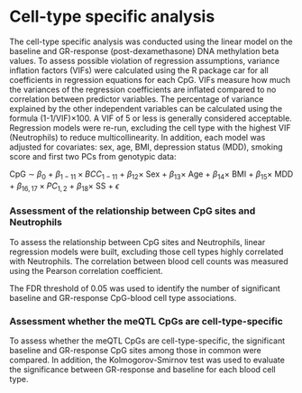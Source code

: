 # Cell-type specific analysis
The cell-type specific analysis was conducted using the linear model on the baseline and GR-response (post-dexamethasone) DNA methylation beta values. To assess possible violation of regression assumptions, variance inflation factors (VIFs) were calculated using the R package car for all coefficients in regression equations for each CpG. VIFs measure how much the variances of the regression coefficients are inflated compared to no correlation between predictor variables. The percentage of variance explained by the other independent variables can be calculated using the formula (1-1/VIF)×100. A VIF of 5 or less is generally considered acceptable. Regression models were re-run, excluding the cell type with the highest VIF (Neutrophils) to reduce multicollinearity. In addition, each model was adjusted for covariates: sex, age, BMI, depression status (MDD), smoking score and first two PCs from genotypic data:

CpG $∼$ $β_0$ $+$ $β_{1-11} \times BCC_{1-11}$ $+$ $β_{12} \times$ Sex $+$ $β_{13} \times$ Age $+$ $β_{14} \times$ BMI $+$ $β_{15} \times$ MDD $+$ $β_{16,17} \times PC_{1,2}$ $+$ $β_{18} \times$ SS $+$ $ϵ$ 

### Assessment of the relationship between CpG sites and Neutrophils

To assess the relationship between CpG sites and Neutrophils, linear regression models were built, excluding those cell types highly correlated with Neutrophils. The correlation between blood cell counts was measured using the Pearson correlation coefficient. 

The FDR threshold of 0.05 was used to identify the number of significant baseline and GR-response CpG-blood cell type associations. 

### Assessment whether the meQTL CpGs are cell-type-specific

To assess whether the meQTL CpGs are cell-type-specific, the significant baseline and GR-response CpG sites among those in common were compared. In addition, the Kolmogorov-Smirnov test was used to evaluate the significance between GR-response and baseline for each blood cell type.
